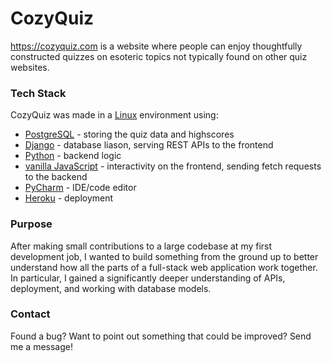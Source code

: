 # CozyQuiz

https://cozyquiz.com is a website where people can enjoy thoughtfully constructed quizzes on esoteric topics not typically found on other quiz websites.

### Tech Stack

CozyQuiz was made in a [Linux](https://linux.org) environment using:

* [PostgreSQL](https://postgresql.org) - storing the quiz data and highscores
* [Django](https://djangoproject.com) - database liason, serving REST APIs to the frontend
* [Python](https://python.org) - backend logic
* [vanilla JavaScript](https://javascript.com) - interactivity on the frontend, sending fetch requests to the backend
* [PyCharm](https://www.jetbrains.com/pycharm/) - IDE/code editor
* [Heroku](https://heroku.com) - deployment


### Purpose

After making small contributions to a large codebase at my first development job, I wanted to build something from the ground up to better understand how all the parts of a full-stack web application work together. 
In particular, I gained a significantly deeper understanding of APIs, deployment, and working with database models. 


### Contact

Found a bug? Want to point out something that could be improved? Send me a message!